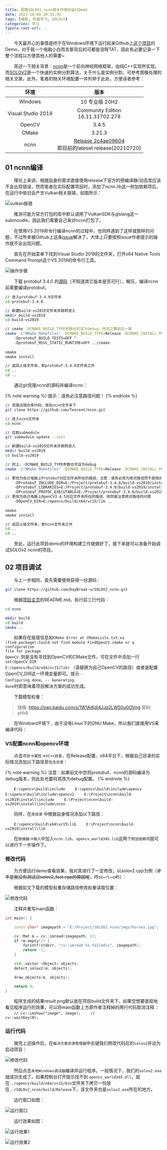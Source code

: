 ```yaml
---
title: 配置SOLOV2_ncnn相关环境并运行Demo
date: 2021-10-09 20:31:39
tags: [编程, 机器学习, SOLOv2]
categories: 学习
typora-root-url: ..
---
```


&emsp;&emsp;今天最开心的事情是终于在Windows环境下运行起来Github上[这个项目](https://github.com/DayBreak-u/SOLOV2_ncnn)的Demo，对于我一个电脑小白而言那背后的可都是泪呀TAT，因此有必要记录一下整个流程以方便其他人的需要~

&emsp;&emsp;简述一下相关背景：[ncnn](https://github.com/Tencent/ncnn)是一个前向神经网络框架，由纯C++实现所实现。而[SOLOV2](https://arxiv.org/abs/2003.10152
)是一个快速的实例分割算法，关于什么是实例分割，可参考图像处理的相关文章。此外，笔者的相关环境配置一并列举于此处，方便读者参考：

|        环境        |                             版本                             |
| :----------------: | :----------------------------------------------------------: |
|      Windows       |                        10 专业版 20H2                        |
| Visual Studio 2019 |             Community Edition<br>16.11.31702.278             |
|       OpenCV       |                            3.4.5                             |
|       CMake        |                            3.21.3                            |
|        ncnn        | [Release 2c4ae09604](https://github.com/Tencent/ncnn/tree/2c4ae096044c816d7195476d652eb8d5aefb8379)<br>即目前的lateset release(20210720) |

<!--more-->

## 01 ncnn编译

&emsp;&emsp;理论上来讲，根据自身的需求直接使用release下官方的预编译静/动态库应该不会出现错误，然而笔者在实际配置项目时，添加了ncnn.lib这一附加依赖项后，在运行中依旧会产生Vulkan相关报错，如图所示：

![vulkan报错](/img/Configure-a-NCNN-Project/1.png)

&emsp;&emsp;推测可能为官方打包的库中默认调用了VulkanSDK与glslang这一submoudle，因此我们需要自己来对ncnn打包了。

&emsp;&emsp;在使用VS 2019命令行编译ncnn的过程中，也同样遇到了这样或那样的问题，不过所幸被Github上这条[issue](https://github.com/Tencent/ncnn/issues/2498)解决了，大体上只要按照issue作者提示的操作就不会出现问题。

&emsp;&emsp;首先在开始菜单下找到Visual Studio 2019的文件夹，打开x64 Native Tools Command Prompt这个VS 2019的命令行工具。

![操作步骤](/img/Configure-a-NCNN-Project/2.png)

&emsp;&emsp;下载 protobuf 3.4.0 的[源码](https://github.com/google/protobuf/archive/v3.4.0.zip)（不知道其它版本是否可行），解压，编译ncnn前需要编译protobuf。

```bash Command Prompt
// 进入protobuf-3.4.0文件夹
cd protobuf-3.4.0

// 新建build-vs2019文件夹并跳转进入
mkdir build-vs2019
cd build-vs2019

// cmake -DCMAKE_BUILD_TYPE参数也可设为debug，但总之要前后一致
cmake -G"NMake Makefiles" -DCMAKE_BUILD_TYPE=Release -DCMAKE_INSTALL_PREFIX=%cd%/install ^
    -Dprotobuf_BUILD_TESTS=OFF ^
    -Dprotobuf_MSVC_STATIC_RUNTIME=OFF ../cmake
    
nmake
nmake install

// 返回上级文件夹，即protobuf-3.4.0文件夹之外
cd ..
cd ..
```

&emsp;&emsp;通过git克隆ncnn的源码并编译ncnn：

{% note warning %}
提示：请务必注意路径问题！
{% endnote %}

```bash Command Prompt
// 克隆远端仓库代码，放在ncnn文件夹下
git clone https://github.com/Tencent/ncnn.git

// 进入ncnn文件夹
cd ncnn

// 拉取submodule
git submodule update --init

// 新建build-vs2019文件夹并跳转进入
mkdir build-vs2019
cd build-vs2019

// 同上，-DCMAKE_BUILD_TYPE参数也可设为debug
cmake -G"NMake Makefiles" -DCMAKE_BUILD_TYPE=Release -DCMAKE_INSTALL_PREFIX=%cd%/install ^

// 更改为自己电脑上Protobuf对应文件夹所在的路径，注意：请务必改为绝对路径而不是相对路径！
    -DProtobuf_INCLUDE_DIR=E:/Project/protobuf-3.4.0/build-vs2019/install/include ^
    -DProtobuf_LIBRARIES=E:/Project/protobuf-3.4.0/build-vs2019/install/lib/libprotobuf.lib ^
    -DProtobuf_PROTOC_EXECUTABLE=E:/Project/protobuf-3.4.0/build-vs2019/install/bin/protoc.exe ^
// 更改为自己电脑上OpenCV3.4.5对应文件夹所在的路径，依然是注意绝对路径的问题
	-DOpenCV_DIR=E:/opencv/build/x64/vc15/lib ..
	
nmake
nmake install

// 返回上级文件夹，即ncnn文件夹之外
cd ..
cd ..
```

&emsp;&emsp;至此，运行此项目demo的环境构建工作就做好了，接下来就可以准备开始调试SOLOv2 ncnn的项目。

## 02 项目调试

&emsp;&emsp;与上一步相同，首先需要使用获得一份源码：

``` bash Command Prompt
git clone https://github.com/DayBreak-u/SOLOV2_ncnn.git
```

&emsp;&emsp;根据[项目主页](https://github.com/DayBreak-u/SOLOV2_ncnn)的README.md，执行前三行代码：
``` bash Command Prompt
cd ncnn

mkdir build
cd build 
cmake ..
```
&emsp;&emsp;如果存在报错信息如<code>CMake Error at CMakeLists.txt:xx (find_package):Could not find module FindOpenCV.cmake or a configuration file for package OpenCV.</code>则是没有寻找到OpenCV的CMake文件，可在文件中添加一行<code>set(OpenCV_DIR E:/opencv/build/x64/vc15/lib)</code> （请替换为自己OpenCV的路径）或者是配置OpenCV_DIR这一环境变量即可。提示<code>-- Configuring done</code>、<code>-- Generating done</code>时即意味着项目解决方案的成功生成。

&emsp;&emsp;下载模型权重：

> 链接: https://pan.baidu.com/s/1W1AiKdI4JJq2LW50uGOVng 密码: phh8

&emsp;&emsp;在Windows环境下，由于没有Linux下的GNU Make，所以我们直接用VS来编译代码：

### VS配置ncnn和opencv环境

&emsp;&emsp;点击<code>项目</code>-><code>属性</code>-><code>VC++目录</code>，在Release配置、x64平台下，根据自己目录的实际情况添加以下路径至<code>包含目录</code>：

{% note warning %}
注意：如果前文中您将protobuf、ncnn的源码编译为debug版本，则此处也要将其改为debug配置。
{% endnote %}

&emsp;&emsp;<code>E:\opencv\build\include</code>
&emsp;&emsp;<code>E:\opencv\build\include\opencv</code>
&emsp;&emsp;<code>E:\opencv\build\include\opencv2</code>
&emsp;&emsp;<code>E:\Project\ncnn\build-vs2019\install\include</code>
&emsp;&emsp;<code>E:\Project\ncnn\build-vs2019\install\include\ncnn</code>

&emsp;&emsp;同样，在<code>库目录</code> 中根据自身情况添加以下路径：

&emsp;&emsp;<code>E:\opencv\build\x64\vc15\lib</code>
&emsp;&emsp;<code>E:\Project\ncnn\build-vs2019\install\lib</code>

&emsp;&emsp;在<code>链接器</code>-><code>输入</code>中加入<code>ncnn.lib</code>、<code>opencv_world345.lib</code>这两个<code>附加依赖项</code>就可以进行下一步操作了。

### 修改代码

&emsp;&emsp;为方便运行demo查看效果，我对其进行了一定修改，以solov2.cpp为例（<del>才不是我没有测试过solov2_fast.cpp的原因呢</del>，哼o(~ヘ~o#)）：

&emsp;&emsp;根据前文下载的模型权重存储路径修改权重读取位置：

![修改代码](/img/Configure-a-NCNN-Project/3.png)

&emsp;&emsp;注释并重写main函数：
```c++ solov2.cpp
int main() {

    const char* imagepath = "E:/Project/SOLOV2_ncnn/imgs/horses.jpg";

    cv::Mat m = cv::imread(imagepath, 1);
    if (m.empty()) {
        fprintf(stderr, "cv::imread %s failed\n", imagepath);
        return -1;
    }

    std::vector <Object> objects;
    detect_solov2(m, objects);

    draw_objects(m, objects);

    return 0;
}
```
&emsp;&emsp;程序生成的结果result.png默认放在项目build文件夹下，如果您想要直观地看见程序运行的效果，可以将main函数上方原作者注释掉的两行代码取消注释：
&emsp;&emsp;<code>//    cv::imshow("image", image);</code>
&emsp;&emsp;<code>//    cv::waitKey(0);</code>

### 运行代码

&emsp;&emsp;做完上述操作后，在<code>解决方案资源管理器</code>中右键我们修改代码后的<code>solov2</code>并设为启动项目：

![修改代码](/img/Configure-a-NCNN-Project/4.png)

&emsp;&emsp;然后点击<code>本地Windows调试器</code>编译并运行程序。一般情况下，我们的<code>solov2.exe</code>就成功生成了。如果控制台打开提示找不到 <code>opencv_world345.dll</code>，就在<code>../opencv/build/x64/vc15/bin</code>文件夹下拷贝一份放在<code>../SOLOv2_ncnn/build/Release</code>下，该文件夹也是<code>solov2.exe</code>所在的地方。

&emsp;&emsp;运行窗口如图：

![运行窗口](/img/Configure-a-NCNN-Project/5.png)

&emsp;&emsp;运行效果如图：

![运行效果1](/img/Configure-a-NCNN-Project/horses.jpg "读取到的图片")

![运行效果2](/img/Configure-a-NCNN-Project/result.png "实例分割的结果")

